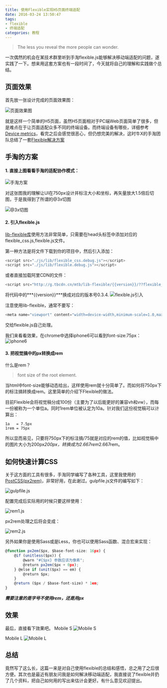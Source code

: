 ```yaml
---
title: 使用Flexible实现H5页面终端适配
date: 2016-03-24 13:50:47
tags:
- flexible
- 终端适配
categories: 教程
---
```

>The less you reveal the more people can wonder.

一次偶然的机会在某技术群里听到手淘flexible.js能够解决移动端适配的问题，遂实践了一下。想来用这套方案也有一段时间了，今天就将自己的理解和实践做个总结。

## 页面效果

首先放一张设计完成的页面效果图：

![页面效果图](/images/flexible/flexible01.png)

就是这样一个简单的H5页面，虽然H5页面相对于PC端Web页面简单了很多，但是难点在于让页面适配众多不同的终端设备。而终端设备有哪些，详细参考[Device metrics](https://design.google.com/devices/)，看完之后会感觉很恶心，但仍想完美的解决，这时牛X的手淘团队总结了一套[Flexible解决方案](https://github.com/amfe/lib-flexible)

## 手淘的方案

#### 1. 直接上图看看手淘的适配协作模式：

![手淘方案](/images/flexible/flexible02.png)

对这张图我的理解让UI在750px设计并标注大小和坐标，再矢量放大1.5倍后切图，于是我得到了所谓的@3x切图

![@3x切图](/images/flexible/flexible03.png)

#### 2. 引入flexible.js

[lib-flexible库](https://github.com/amfe/lib-flexible)使用方法非常简单，只需要在head头标签中添加对应的flexible_css.js,flexible.js文件。

第一种方法是将文件下载到你的项目中，然后引入添加：

```javascript
<script src="./js/lib/flexible_css.debug.js"></script>
<script src="./js/lib/flexible.debug.js"></script>
```

或者直接加载阿里CDN的文件：

```javascript
<script src="http://g.tbcdn.cn/mtb/lib-flexible/{{version}}/??flexible_css.js,flexible.js"></script>
```

将代码中的***{{version}}***换成对应的版本号0.3.4.
![flexible.js引入](/images/flexible/flexible04.png)

注意使用lib-flexible，通常不要写：
```javascript
<meta name="viewport" content="width=device-width,minimum-scale=1.0,maximum-scale=1.0,user-scalable=no"/>
```
交给flexible.js自己处理。

我们来看看效果，在chrome中选择iphone6可以看到font-size:75px：
![iphone6](/images/flexible/flexible05.png)

#### 3. 把视觉搞中的px转换成rem

什么是rem？
>font size of the root element.

当html中font-size能够动态给出，这样使用rem就十分简单了。而如何将750px下的标注搞转换成rem。这里简单的介绍下Flexible的做法。

目前Flexible会将视觉稿分成100份（主要为了以后能更好的兼容vh和vw），而每一份被称为一个单位a。同时1rem单位被认定为10a。针对我们这份视觉稿可以计算出：

```
1a   = 7.5px
1rem = 75px 
```

所以显而易见，只要将750px下的标注搞/75就是对应的rem的值，比如视觉稿中的图片大小为200px*200px，转换成为2.667rem*2.667rem。

## 如何快速计算CSS

关于这方面的工具有很多，手淘同学编写了各种工具，这里我使用的[PostCSS(px2rem)](https://www.npmjs.com/package/px2rem)，非常好用，在此谢过。gulpfile.js文件的编写如下：

![gulpfile.js](/images/flexible/flexible06.png)

配置完成后实际用的时候只要这样使用：

![rem1.js](/images/flexible/flexible07.png)

px2rem处理之后将会变成：

![rem2.js](/images/flexible/flexible08.png)

另外如果你是使用Sass或是Less，你也可以使用Sass函数、混合宏来实现：

```javascript
@function px2em($px, $base-font-size: 16px) {
    @if (unitless($px)) {
        @warn "#{$px} 参数应该为像素";
        @return px2em($px + 0px);
    } @else if (unit($px) == em) {
        @return $px;
    }
    @return ($px / $base-font-size) * 1em;
}
```

***需要注意的是字号不使用rem，还是用px***

## 效果

最后，直接看下效果吧。
Mobile S
![Mobile S](/images/flexible/flexible09.png)

Mobile L
![Mobile L](/images/flexible/flexible10.png)

## 总结

竟然写了这么长，这篇一来是对自己使用flexible的总结和感悟，总之用了之后很方便。其次也是最近有朋友问我是如何解决移动端适配，我直接说了flexible并扔了几个资料，把自己如何用的写出来估计会更好。有什么意见欢迎提出。